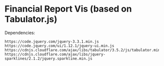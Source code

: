 # Financial Report Vis (based on Tabulator.js)

Dependencies:

```
https://code.jquery.com/jquery-3.3.1.min.js
https://code.jquery.com/ui/1.12.1/jquery-ui.min.js
https://cdnjs.cloudflare.com/ajax/libs/tabulator/3.5.2/js/tabulator.min.js
https://cdnjs.cloudflare.com/ajax/libs/jquery-sparklines/2.1.2/jquery.sparkline.min.js
```

